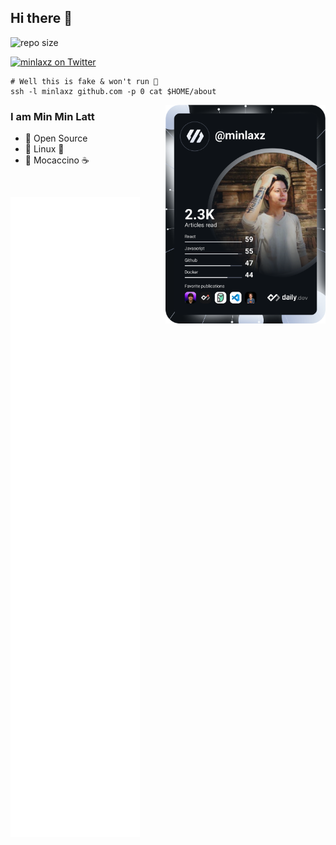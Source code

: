 ## Hi there 👋

![repo size](https://img.shields.io/github/repo-size/minlaxz/minlaxz)


<div align="left">
<a href="https://twitter.com/minlaxz" target="_blank" rel="noreferrer noopener">
    <img
      src="https://img.shields.io/twitter/follow/minlaxz?label=Twitter&logo=twitter&style=flat-square&color=1da1f2&logoColor=ffffff"
      alt="minlaxz on Twitter"
    />
  </a>
  
```shell
# Well this is fake & won't run 👻
ssh -l minlaxz github.com -p 0 cat $HOME/about
```
  
</div>

<a href="https://api.daily.dev/get?r=minlaxz" target="_blank" rel="noreferrer noopener">
  <img
      width="256"
      align="right"
      src="https://raw.githubusercontent.com/minlaxz/minlaxz/devcard/devcard.svg"
      alt="minlaxz on daily.dev"
    />
</a>
  
### I am Min Min Latt <minlaxz>
  - 🖤 Open Source
  - 🖤 Linux 🐧
  - 🖤 Mocaccino ☕
 
<br />
  

![Github Metrics](https://raw.githubusercontent.com/minlaxz/minlaxz/github-metrics/github-metrics.svg)
